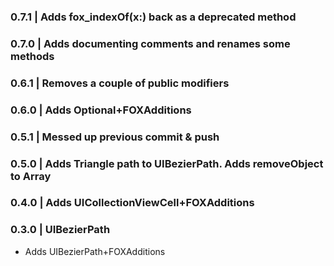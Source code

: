 
### 0.7.1 | Adds fox_indexOf(x:) back as a deprecated method 

### 0.7.0 | Adds documenting comments and renames some methods

### 0.6.1 | Removes a couple of public modifiers

### 0.6.0 | Adds Optional+FOXAdditions

### 0.5.1 | Messed up previous commit & push

### 0.5.0 | Adds Triangle path to UIBezierPath. Adds removeObject to Array

### 0.4.0 | Adds UICollectionViewCell+FOXAdditions

### 0.3.0 | UIBezierPath
- Adds UIBezierPath+FOXAdditions

